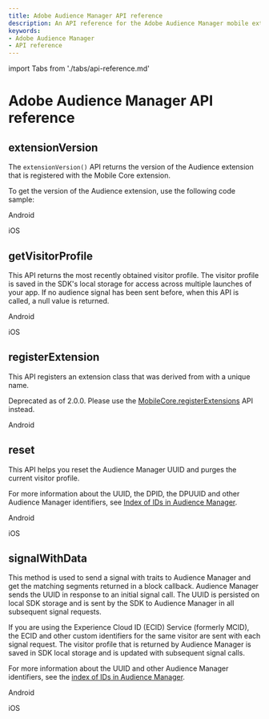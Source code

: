 ```yaml
---
title: Adobe Audience Manager API reference
description: An API reference for the Adobe Audience Manager mobile extension.
keywords: 
- Adobe Audience Manager
- API reference
---
```


import Tabs from './tabs/api-reference.md'

# Adobe Audience Manager API reference

## extensionVersion

The `extensionVersion()` API returns the version of the Audience extension that is registered with the Mobile Core extension.

To get the version of the Audience extension, use the following code sample:

<TabsBlock orientation="horizontal" slots="heading, content" repeat="2"/>

Android

<Tabs query="platform=android&api=extension-version"/>

iOS

<Tabs query="platform=ios&api=extension-version"/>

## getVisitorProfile

This API returns the most recently obtained visitor profile. The visitor profile is saved in the SDK's local storage for access across multiple launches of your app. If no audience signal has been sent before, when this API is called, a null value is returned.

<TabsBlock orientation="horizontal" slots="heading, content" repeat="2"/>

Android

<Tabs query="platform=android&api=get-visitor-profile"/>

iOS

<Tabs query="platform=ios&api=get-visitor-profile"/>

## registerExtension

This API registers an extension class that was derived from with a unique name.

<InlineAlert variant="warning" slots="text"/>

Deprecated as of 2.0.0. Please use the [MobileCore.registerExtensions](../../home/base-extensions/mobile-core/api-reference.md#registerextensions) API instead.

<TabsBlock orientation="horizontal" slots="heading, content" repeat="1"/>

Android

<Tabs query="platform=android&api=register-extension"/>

## reset

This API helps you reset the Audience Manager UUID and purges the current visitor profile.

<InlineAlert variant="info" slots="text"/>

For more information about the UUID, the DPID, the DPUUID and other Audience Manager identifiers, see [Index of IDs in Audience Manager](https://experienceleague.adobe.com/docs/audience-manager/user-guide/reference/ids-in-aam.html).

<TabsBlock orientation="horizontal" slots="heading, content" repeat="2"/>

Android

<Tabs query="platform=android&api=reset"/>

iOS

<Tabs query="platform=ios&api=reset"/>

## signalWithData

This method is used to send a signal with traits to Audience Manager and get the matching segments returned in a block callback. Audience Manager sends the UUID in response to an initial signal call. The UUID is persisted on local SDK storage and is sent by the SDK to Audience Manager in all subsequent signal requests.

If you are using the Experience Cloud ID (ECID) Service (formerly MCID), the ECID and other custom identifiers for the same visitor are sent with each signal request. The visitor profile that is returned by Audience Manager is saved in SDK local storage and is updated with subsequent signal calls.

<InlineAlert variant="info" slots="text"/>

For more information about the UUID and other Audience Manager identifiers, see the [index of IDs in Audience Manager](https://experienceleague.adobe.com/docs/audience-manager/user-guide/reference/ids-in-aam.html).

<TabsBlock orientation="horizontal" slots="heading, content" repeat="2"/>

Android

<Tabs query="platform=android&api=signal-with-data"/>

iOS

<Tabs query="platform=ios&api=signal-with-data"/>
